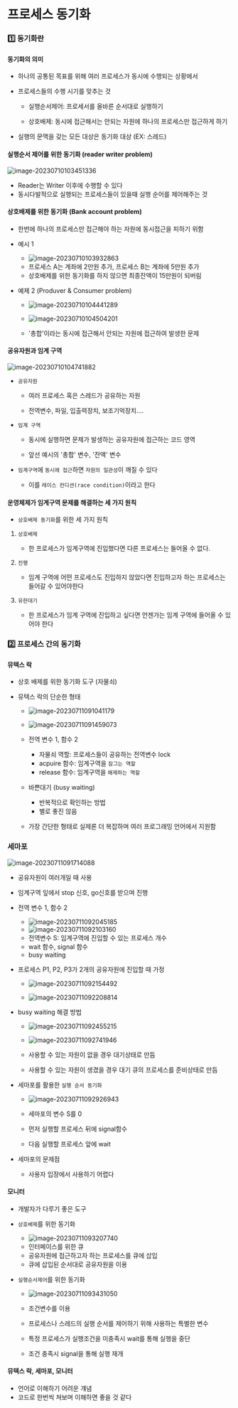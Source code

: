 # 프로세스 동기화

### 1️⃣ 동기화란

#### 동기화의 의미

- 하나의 공통된 목표를 위해 여러 프로세스가 동시에 수행되는 상황에서

- 프로세스들의 수행 시기를 맞추는 것

  - 실행순서제어: 프로세서를 올바른 순서대로 실행하기

  - 상호배제: 동시에 접근해서는 안되는 자원에 하나의 프로세스만 접근하게 하기

- 실행의 문맥을 갖는 모든 대상은 동기화 대상 (EX: 스레드)



#### 실행순서 제어를 위한 동기화 (reader writer problem)

![image-20230710103451336](img/image-20230710103451336.png)

- Reader는 Writer 이후에 수행할 수 있다
- 동시다발적으로 실행되는 프로세스들이 있을때 실행 순어를 제어해주는 것



#### 상호배제를 위한 동기화 (Bank account problem)

- 한번에 하나의 프로세스만 접근해야 하는 자원에 동시접근을 피하기 위함
- 예시 1
  - ![image-20230710103932863](img/image-20230710103932863.png)
  - 프로세스 A는 계좌에 2만원 추가, 프로세스 B는 계좌에 5만원 추가
  - 상호배제를 위한 동기화를 하지 않으면 최종잔액이 15만원이 되버림

- 예제 2 (Produver & Consumer problem)

  - ![image-20230710104441289](img/image-20230710104441289.png)

  - ![image-20230710104504201](img/image-20230710104504201.png)

  - '총합'이라는 동시에 접근해서 안되는 자원에 접근하여 발생한 문제



#### 공유자원과 임계 구역

![image-20230710104741882](img/image-20230710104741882.png)

- `공유자원`
  - 여러 프로세스 혹은 스레드가 공유하는 자원
  
  - 전역변수, 파일, 입출력장치, 보조기억장치....
  
- `임계 구역`
  - 동시에 실행하면 문제가 발생하는 공유자원에 접근하는 코드 영역
  
  - 앞선 예시의 '총합' 변수, '잔액' 변수
  
- `임계구역`에 `동시에 접근`하면 `자원의 일관성`이 깨질 수 있다
  - 이를 `레이스 컨디션(race condition)`이라고 한다



#### 운영체제가 임계구역 문제를 해결하는 세 가지 원칙

- `상호배제 동기화`를 위한 세 가지 원칙

1. `상호배제`
   - 한 프로세스가 임계구역에 진입했다면 다른 프로세스는 들어올 수 없다.

2. `진행`
   - 임계 구역에 어떤 프로세스도 진입하지 않았다면 진입하고자 하는 프로세스는 들어갈 수 있어야한다

3. `유한대기`
   - 한 프로세스가 임계 구역에 진입하고 싶다면 언젠가는 임계 구역에 들어올 수 있어야 한다



### 2️⃣ 프로세스 간의 동기화

#### 뮤텍스 락

- 상호 배제를 위한 동기화 도구 (자물쇠)

- 뮤텍스 락의 단순한 형태

  - ![image-20230711091041179](img/image-20230711091041179.png)
  - ![image-20230711091459073](img/image-20230711091459073.png)
  - 전역 변수 1, 함수 2
    - 자물쇠 역할: 프로세스들이 공유하는 전역변수 lock
    - acpuire 함수: 임계구역을 `잠그는 역할`
    - release 함수: 임계구역을 `해제하는 역할`
  - 바쁜대기 (busy waiting)
    - 반복적으로 확인하는 방법
    - 별로 좋진 않음

  - 가장 간단한 형태로 실제론 더 복잡하며 여러 프로그래밍 언어에서 지원함



### 세마포

![image-20230711091714088](img/image-20230711091714088.png)

- 공유자원이 여러개일 때 사용

- 임계구역 잎에서 stop 신호, go신호를 받으며 진행

- 전역 변수 1, 함수 2

  - ![image-20230711092045185](img/image-20230711092045185.png)
  - ![image-20230711092103160](img/image-20230711092103160.png)
  - 전역변수 S: 임계구역에 진입할 수 있는 프로세스 개수
  - wait 함수, signal 함수
  - busy waiting

- 프로세스 P1, P2, P3가 2개의 공유자원에 진입할 때 가정

  - ![image-20230711092154492](img/image-20230711092154492.png)

  - ![image-20230711092208814](img/image-20230711092208814.png)

- busy waiting 해결 방법

  - ![image-20230711092455215](img/image-20230711092455215.png)

  - ![image-20230711092741946](img/image-20230711092741946.png)
  - 사용할 수 있는 자원이 없을 경우 대기상태로 만듬
  - 사용할 수 있는 자원이 생겼을 경우 대기 큐의 프로세스를 준비상태로 만듬

- 세마포를 활용한 `실행 순서 동기화`

  - ![image-20230711092926943](img/image-20230711092926943.png)

  - 세마포의 변수 S를 0
  - 먼저 실행할 프로세스 뒤에 signal함수
  - 다음 실행할 프로세스 앞에 wait

- 세마포의 문제점
  - 사용자 입장에서 사용하기 어렵다



#### 모니터

- 개발자가 다루기 좋은 도구

- `상호배제`를 위한 동기화
  - ![image-20230711093207740](img/image-20230711093207740.png)
  - 인터페이스를 위한 큐
  - 공유자원에 접근하고자 하는 프로세스를 큐에 삽입
  - 큐에 삽입된 순서대로 공유자원을 이용

- `실행순서제어`를 위한 동기화
  - ![image-20230711093431050](img/image-20230711093431050.png)
  - 조건변수를 이용
  - 프로세스나 스레드의 실행 순서를 제어하기 위해 사용하는 특별한 변수
  
  - 특정 프로세스가 실행조건을 미충족시 wait를 통해 실행을 중단
  - 조건 충족시 signal을 통해 실행 재개



#### 뮤텍스 락, 세마포, 모니터

- 언어로 이해하기 어려운 걔념
- 코드로 한번씩 쳐보며 이해하면 좋을 것 같다
